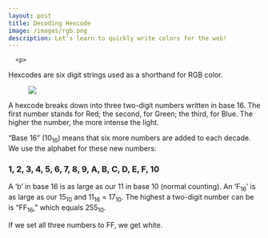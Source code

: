 ```yaml
---
layout: post
title: Decoding Hexcode
image: /images/rgb.png
description: Let’s learn to quickly write colors for the web!
---
```


<section>

      <p>

Hexcodes are six digit strings used as a shorthand for RGB color.</p>

<figure data-action="zoom">
    <img src="{{ page.image }}">
</figure>
<p>

A hexcode breaks down into three two-digit numbers written in base 16. The first number stands for Red; the second, for Green; the third, for Blue. The higher the number, the more intense the light.</p>

<p>

“Base 16” (10<sub>16</sub>) means that six more numbers are added to each decade. We use the alphabet for these new numbers: </p>

<h3 class="cap">1, 2, 3, 4, 5, 6, 7, 8, 9, A, B, C, D, E, F, 10</h3>
<p>

A ‘b’ in base 16 is as large as our 11 in base 10 (normal counting). An ‘<span class="cap">F</span><sub>16</sub>’ is as large as our 15<sub>10</sub> and 11<sub>16</sub> = 17<sub>10</sub>. The highest a two-digit number can be is “FF<sub>16</sub>,” which equals 255<sub>10</sub>.</p>

 <p>

If we set all three numbers to FF, we get white.

</section>
